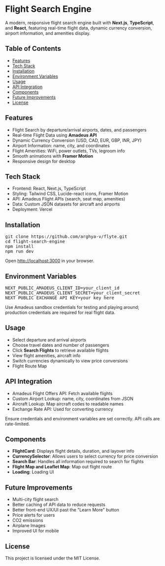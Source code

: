<h1>Flight Search Engine</h1>
<p>A modern, responsive flight search engine built with <strong>Next.js</strong>, <strong>TypeScript</strong>, and <strong>React</strong>, featuring real-time flight data, dynamic currency conversion, airport information, and amenities display.</p>

<h2>Table of Contents</h2>
<ul>
  <li><a href="#features">Features</a></li>
  <li><a href="#tech-stack">Tech Stack</a></li>
  <li><a href="#installation">Installation</a></li>
  <li><a href="#environment-variables">Environment Variables</a></li>
  <li><a href="#usage">Usage</a></li>
  <li><a href="#api-integration">API Integration</a></li>
  <li><a href="#components">Components</a></li>
  <li><a href="#future-improvements">Future Improvements</a></li>
  <li><a href="#license">License</a></li>
</ul>

<h2 id="features">Features</h2>
<ul>
  <li>Flight Search by departure/arrival airports, dates, and passengers</li>
  <li>Real-time Flight Data using <strong>Amadeus API</strong></li>
  <li>Dynamic Currency Conversion (USD, CAD, EUR, GBP, INR, JPY)</li>
  <li>Airport Information: name, city, and coordinates</li>
  <li>Flight Amenities: WiFi, power outlets, TVs, legroom info</li>
  <li>Smooth animations with <strong>Framer Motion</strong></li>
  <li>Responsive design for desktop</li>
</ul>

<h2 id="tech-stack">Tech Stack</h2>
<ul>
  <li>Frontend: React, Next.js, TypeScript</li>
  <li>Styling: Tailwind CSS, Lucide-react icons, Framer Motion</li>
  <li>API: Amadeus Flight APIs (search, seat map, amenities)</li>
  <li>Data: Custom JSON datasets for aircraft and airports</li>
  <li>Deployment: Vercel</li>
</ul>

<h2 id="installation">Installation</h2>
<pre>
git clone https://github.com/arghya-v/flyte.git
cd flight-search-engine
npm install
npm run dev
</pre>
<p>Open <a href="http://localhost:3000">http://localhost:3000</a> in your browser.</p>

<h2 id="environment-variables">Environment Variables</h2>
<pre>
NEXT_PUBLIC_AMADEUS_CLIENT_ID=your_client_id
NEXT_PUBLIC_AMADEUS_CLIENT_SECRET=your_client_secret
NEXT_PUBLIC_EXCHANGE_API_KEY=your_key_here
</pre>
<p>Use Amadeus sandbox credentials for testing and playing around; production credentials are required for real flight data.</p>

<h2 id="usage">Usage</h2>
<ul>
  <li>Select departure and arrival airports</li>
  <li>Choose travel dates and number of passengers</li>
  <li>Click <strong>Search Flights</strong> to retrieve available flights</li>
  <li>View flight amenities, aircraft info</li>
  <li>Switch currencies dynamically to view price conversions</li>
  <li>Flight Route Map</li>
</ul>

<h2 id="api-integration">API Integration</h2>
<ul>
  <li>Amadeus Flight Offers API: Fetch available flights</li>
  <li>Custom Airport Lookup: name, city, coordinates from JSON</li>
  <li>Aircraft Lookup: Map aircraft codes to readable names</li>
  <li>Exchange Rate API: Used for converting currency</li>
  
</ul>
<p>Ensure credentials and environment variables are set correctly. API calls are rate-limited.</p>

<h2 id="components">Components</h2>
<ul>
  <li><strong>FlightCard</strong>: Displays flight details, duration, and layover info</li>
  <li><strong>CurrencySelector</strong>: Allows users to select currency for price conversion</li>
  <li><strong>Search Bar</strong>: Handles all information required to search for flights</li>
  <li><strong>Flight Map and Leaflet Map</strong>: Map out flight route</li>
  <li> <strong>Loading</strong>: Loading UI</li>
  
</ul>

<h2 id="future-improvements">Future Improvements</h2>
<ul>
  <li>Multi-city flight search</li>
  <li>Better caching of API data to reduce requests</li>
  <li>Better front-end UX/UI past the "Learn More" button</li>
  <li>Price alerts for users</li>
  <li>CO2 emissions</li>
  <li>Airplane Images</li>
  <li>Improved UI for mobile</li>
  
</ul>

<h2 id="license">License</h2>
<p>This project is licensed under the MIT License.</p>

</body>
</html>
